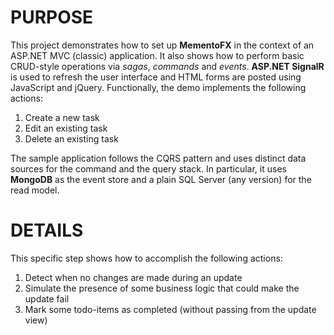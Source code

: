 PURPOSE
===
This project demonstrates how to set up **MementoFX** in the context of an ASP.NET MVC (classic) application. It also shows how to perform 
basic CRUD-style operations via _sagas_, _commands_ and _events_. **ASP.NET SignalR** is used to refresh the user interface and HTML forms are posted using JavaScript and jQuery. Functionally, the demo implements the following actions:

1) Create a new task
2) Edit an existing task
3) Delete an existing task

The sample application follows the CQRS pattern and uses distinct data sources for the command and the query stack. In particular, it uses **MongoDB** as the event store and a plain SQL Server (any version) for the read model.

DETAILS
===
This specific step shows how to accomplish the following actions:
1) Detect when no changes are made during an update
2) Simulate the presence of some business logic that could make the update fail
3) Mark some todo-items as completed (without passing from the update view)